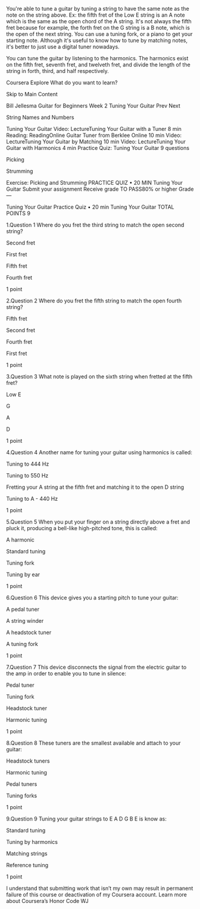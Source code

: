 You're able to tune a guitar by tuning a string to have the same note as the note on the string above.
Ex: the fifth fret of the Low E string is an A note which is the same as the open chord of the A string. It's not always the fifth fret because for example, the forth fret on the G string is a B note, which is the open of the next string. You can use a tuning fork, or a piano to get your starting note. Although it's useful to know how to tune by matching notes, it's better to just use a digital tuner nowadays.

You can tune the guitar by listening to the harmonics. The harmonics exist on the fifth fret, seventh fret, and twelveth fret, and divide the length of the string in forth, third, and half respectively.

Coursera
Explore
What do you want to learn?

Skip to Main Content

Bill Jellesma
Guitar for Beginners
Week 2
Tuning Your Guitar
Prev
Next

String Names and Numbers

Tuning Your Guitar
Video: LectureTuning Your Guitar with a Tuner
8 min
Reading: ReadingOnline Guitar Tuner from Berklee Online
10 min
Video: LectureTuning Your Guitar by Matching
10 min
Video: LectureTuning Your Guitar with Harmonics
4 min
Practice Quiz: Tuning Your Guitar
9 questions

Picking

Strumming

Exercise: Picking and Strumming
PRACTICE QUIZ • 20 MIN
Tuning Your Guitar
Submit your assignment
Receive grade
TO PASS80% or higher
Grade
—



Tuning Your Guitar
Practice Quiz • 20 min
Tuning Your Guitar
TOTAL POINTS 9

1.Question 1
Where do you fret the third string to match the open second string?


Second fret


First fret


Fifth fret


Fourth fret

1 point

2.Question 2
Where do you fret the fifth string to match the open fourth string?


Fifth fret


Second fret


Fourth fret


First fret

1 point

3.Question 3
What note is played on the sixth string when fretted at the fifth fret?


Low E


G


A


D

1 point

4.Question 4
Another name for tuning your guitar using harmonics is called:


Tuning to 444 Hz


Tuning to 550 Hz


Fretting your A string at the fifth fret and matching it to the open D string


Tuning to A - 440 Hz

1 point

5.Question 5
When you put your finger on a string directly above a fret and pluck it, producing a bell-like high-pitched tone, this is called:


A harmonic


Standard tuning


Tuning fork


Tuning by ear

1 point

6.Question 6
This device gives you a starting pitch to tune your guitar:


A pedal tuner


A string winder


A headstock tuner


A tuning fork

1 point

7.Question 7
This device disconnects the signal from the electric guitar to the amp in order to enable you to tune in silence:


Pedal tuner


Tuning fork


Headstock tuner


Harmonic tuning

1 point

8.Question 8
These tuners are the smallest available and attach to your guitar:


Headstock tuners


Harmonic tuning


Pedal tuners


Tuning forks

1 point

9.Question 9
Tuning your guitar strings to E A D G B E is know as:


Standard tuning


Tuning by harmonics


Matching strings


Reference tuning

1 point

I understand that submitting work that isn’t my own may result in permanent failure of this course or deactivation of my Coursera account. Learn more about Coursera’s Honor Code
WJ

